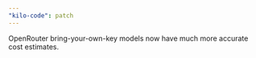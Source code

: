 ```yaml
---
"kilo-code": patch
---
```


OpenRouter bring-your-own-key models now have much more accurate cost estimates.
